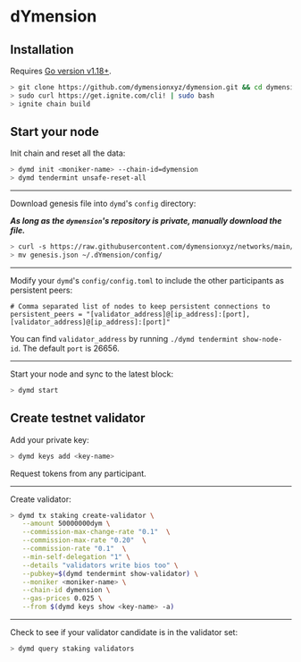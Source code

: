 # dYmension

## Installation

Requires [Go version v1.18+](https://golang.org/doc/install).

```sh
> git clone https://github.com/dymensionxyz/dymension.git && cd dymension
> sudo curl https://get.ignite.com/cli! | sudo bash
> ignite chain build
```

## Start your node

Init chain and reset all the data:
```sh
> dymd init <moniker-name> --chain-id=dymension
> dymd tendermint unsafe-reset-all
```
___
Download genesis file into `dymd`'s `config` directory:

***As long as the `dymension`'s repository is private, manually download the file.***	
```sh
> curl -s https://raw.githubusercontent.com/dymensionxyz/networks/main/devnet/genesis.json > genesis.json
> mv genesis.json ~/.dYmension/config/
```
___
Modify your `dymd`'s `config/config.toml` to include the other participants as persistent peers:
```text
# Comma separated list of nodes to keep persistent connections to
persistent_peers = "[validator_address]@[ip_address]:[port],[validator_address]@[ip_address]:[port]"
```
You can find `validator_address` by running `./dymd tendermint show-node-id`. 
The default `port` is 26656.
___
Start your node and sync to the latest block:
```sh
> dymd start
```


## Create testnet validator

Add your private key:
```sh
> dymd keys add <key-name>
```
Request tokens from any participant.
___
Create validator:
```sh
> dymd tx staking create-validator \
   --amount 50000000dym \
   --commission-max-change-rate "0.1"  \
   --commission-max-rate "0.20"  \
   --commission-rate "0.1"  \
   --min-self-delegation "1" \
   --details "validators write bios too" \
   --pubkey=$(dymd tendermint show-validator) \
   --moniker <moniker-name> \
   --chain-id dymension \
   --gas-prices 0.025 \
   --from $(dymd keys show <key-name> -a)
```
___
Check to see if your validator candidate is in the validator set:
```sh
> dymd query staking validators
```
